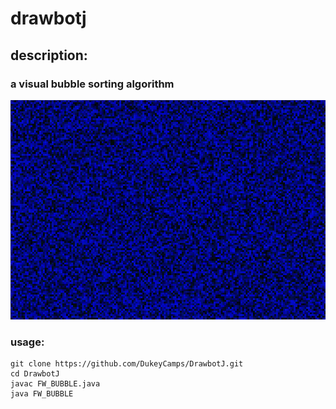 # drawbotj
## description:
### a visual bubble sorting algorithm
![shellp](https://raw.githubusercontent.com/DukeyCamps/DrawbotJ/master/lulgen.png)
### usage:
```
git clone https://github.com/DukeyCamps/DrawbotJ.git
cd DrawbotJ
javac FW_BUBBLE.java
java FW_BUBBLE
```
